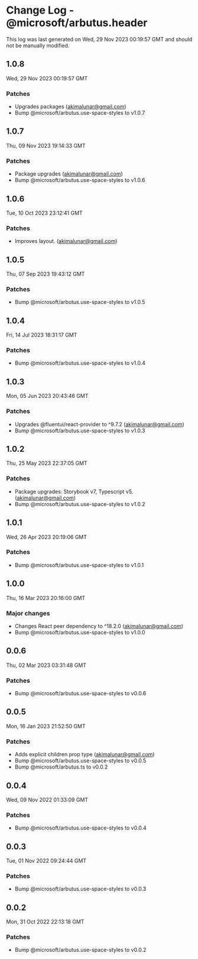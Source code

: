 # Change Log - @microsoft/arbutus.header

This log was last generated on Wed, 29 Nov 2023 00:19:57 GMT and should not be manually modified.

<!-- Start content -->

## 1.0.8

Wed, 29 Nov 2023 00:19:57 GMT

### Patches

- Upgrades packages (akimalunar@gmail.com)
- Bump @microsoft/arbutus.use-space-styles to v1.0.7

## 1.0.7

Thu, 09 Nov 2023 19:14:33 GMT

### Patches

- Package upgrades (akimalunar@gmail.com)
- Bump @microsoft/arbutus.use-space-styles to v1.0.6

## 1.0.6

Tue, 10 Oct 2023 23:12:41 GMT

### Patches

- Improves layout. (akimalunar@gmail.com)

## 1.0.5

Thu, 07 Sep 2023 19:43:12 GMT

### Patches

- Bump @microsoft/arbutus.use-space-styles to v1.0.5

## 1.0.4

Fri, 14 Jul 2023 18:31:17 GMT

### Patches

- Bump @microsoft/arbutus.use-space-styles to v1.0.4

## 1.0.3

Mon, 05 Jun 2023 20:43:46 GMT

### Patches

- Upgrades @fluentui/react-provider to ^9.7.2 (akimalunar@gmail.com)
- Bump @microsoft/arbutus.use-space-styles to v1.0.3

## 1.0.2

Thu, 25 May 2023 22:37:05 GMT

### Patches

- Package upgrades: Storybook v7, Typescript v5. (akimalunar@gmail.com)
- Bump @microsoft/arbutus.use-space-styles to v1.0.2

## 1.0.1

Wed, 26 Apr 2023 20:19:06 GMT

### Patches

- Bump @microsoft/arbutus.use-space-styles to v1.0.1

## 1.0.0

Thu, 16 Mar 2023 20:16:00 GMT

### Major changes

- Changes React peer dependency to ^18.2.0 (akimalunar@gmail.com)
- Bump @microsoft/arbutus.use-space-styles to v1.0.0

## 0.0.6

Thu, 02 Mar 2023 03:31:48 GMT

### Patches

- Bump @microsoft/arbutus.use-space-styles to v0.0.6

## 0.0.5

Mon, 16 Jan 2023 21:52:50 GMT

### Patches

- Adds explicit children prop type (akimalunar@gmail.com)
- Bump @microsoft/arbutus.use-space-styles to v0.0.5
- Bump @microsoft/arbutus.ts to v0.0.2

## 0.0.4

Wed, 09 Nov 2022 01:33:09 GMT

### Patches

- Bump @microsoft/arbutus.use-space-styles to v0.0.4

## 0.0.3

Tue, 01 Nov 2022 09:24:44 GMT

### Patches

- Bump @microsoft/arbutus.use-space-styles to v0.0.3

## 0.0.2

Mon, 31 Oct 2022 22:13:18 GMT

### Patches

- Bump @microsoft/arbutus.use-space-styles to v0.0.2
